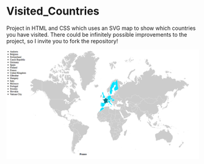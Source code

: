 # Visited_Countries
Project in HTML and CSS which uses an SVG map to show which countries you have visited. There could be infinitely possible improvements to the project, so I invite you to fork the repository!


![Image](https://github.com/diego95root/Visited_Countries/blob/master/Readme/screenshot.png "List of available ips to poison:")


